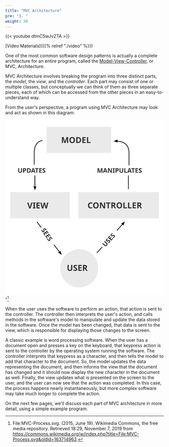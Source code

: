 ```yaml
---
title: "MVC Architecture"
pre: "3. "
weight: 30
---
```


{{< youtube dtmC5wJvZTA  >}}

[Video Materials]({{% relref "./video" %}})

One of the most common software design patterns is actually a complete architecture for an entire program, called the [Model-View-Controller](https://en.wikipedia.org/wiki/Model%E2%80%93view%E2%80%93controller), or MVC, Architecture. 

MVC Architecture involves breaking the program into three distinct parts, the _model_, the _view_, and the _controller_. Each part may consist of one or multiple classes, but conceptually we can think of them as three separate pieces, each of which can be accessed from the other pieces in an easy-to-understand way.

From the user's perspective, a program using MVC Architecture may look and act as shown in this diagram:

![Model-View-Controller Diagram](/images/14-mvc/13.3.mvc_wiki.svg)^[^1]

[^1]: File:MVC-Process.svg. (2015, June 19). Wikimedia Commons, the free media repository. Retrieved 18:29, November 7, 2019 from https://commons.wikimedia.org/w/index.php?title=File:MVC-Process.svg&oldid=163714963.

When the user uses the software to perform an action, that action is sent to the controller. The controller then interprets the user's action, and calls methods in the software's model to manipulate and update the data stored in the software. Once the model has been changed, that data is sent to the view, which is responsible for displaying those changes to the screen. 

A classic example is word processing software. When the user has a document open and presses a key on the keyboard, that keypress action is sent to the controller by the operating system running the software. The controller interprets that keypress as a character, and then tells the model to add that character to the document. So, the model updates the data representing the document, and then informs the view that the document has changed and it should now display the new character in the document as well. Finally, the view updates what is presented on the screen to the user, and the user can now see that the action was completed. In this case, the process happens nearly instantaneously, but more complex software may take much longer to complete the action.

On the next few pages, we'll discuss each part of MVC architecture in more detail, using a simple example program.
